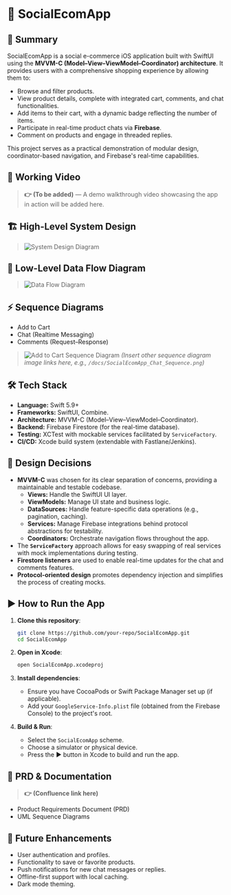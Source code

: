 # 📱 SocialEcomApp

## 🚀 Summary

SocialEcomApp is a social e-commerce iOS application built with SwiftUI using the **MVVM-C (Model–View–ViewModel–Coordinator) architecture**. It provides users with a comprehensive shopping experience by allowing them to:

*   Browse and filter products.
*   View product details, complete with integrated cart, comments, and chat functionalities.
*   Add items to their cart, with a dynamic badge reflecting the number of items.
*   Participate in real-time product chats via **Firebase**.
*   Comment on products and engage in threaded replies.

This project serves as a practical demonstration of modular design, coordinator-based navigation, and Firebase's real-time capabilities.

## 🎥 Working Video

> **👉 (To be added)** — A demo walkthrough video showcasing the app in action will be added here.

## 🏗 High-Level System Design

> ![System Design Diagram](/docs/SocialEcomApp_SystemDesign.png)

## 🔄 Low-Level Data Flow Diagram

> ![Data Flow Diagram](/docs/SocialEcomApp_DataFlow.png)

## ⚡ Sequence Diagrams

*   Add to Cart
*   Chat (Realtime Messaging)
*   Comments (Request–Response)

> ![Add to Cart Sequence Diagram](/docs/SocialEcomApp_AddToCart_Sequence.png)
> *(Insert other sequence diagram image links here, e.g., `/docs/SocialEcomApp_Chat_Sequence.png`)*

## 🛠 Tech Stack

*   **Language:** Swift 5.9+
*   **Frameworks:** SwiftUI, Combine.
*   **Architecture:** MVVM-C (Model–View–ViewModel–Coordinator).
*   **Backend:** Firebase Firestore (for the real-time database).
*   **Testing:** XCTest with mockable services facilitated by `ServiceFactory`.
*   **CI/CD:** Xcode build system (extendable with Fastlane/Jenkins).

## 🧩 Design Decisions

*   **MVVM-C** was chosen for its clear separation of concerns, providing a maintainable and testable codebase.
    *   **Views:** Handle the SwiftUI UI layer.
    *   **ViewModels:** Manage UI state and business logic.
    *   **DataSources:** Handle feature-specific data operations (e.g., pagination, caching).
    *   **Services:** Manage Firebase integrations behind protocol abstractions for testability.
    *   **Coordinators:** Orchestrate navigation flows throughout the app.
*   The **`ServiceFactory`** approach allows for easy swapping of real services with mock implementations during testing.
*   **Firestore listeners** are used to enable real-time updates for the chat and comments features.
*   **Protocol-oriented design** promotes dependency injection and simplifies the process of creating mocks.

## ▶️ How to Run the App

1.  **Clone this repository**:
    ```sh
    git clone https://github.com/your-repo/SocialEcomApp.git
    cd SocialEcomApp
    ```

2.  **Open in Xcode**:
    ```sh
    open SocialEcomApp.xcodeproj
    ```

3.  **Install dependencies**:
    *   Ensure you have CocoaPods or Swift Package Manager set up (if applicable).
    *   Add your `GoogleService-Info.plist` file (obtained from the Firebase Console) to the project's root.

4.  **Build & Run**:
    *   Select the `SocialEcomApp` scheme.
    *   Choose a simulator or physical device.
    *   Press the ▶ button in Xcode to build and run the app.

## 📄 PRD & Documentation

> **👉 (Confluence link here)**

*   Product Requirements Document (PRD)
*   UML Sequence Diagrams

## 📌 Future Enhancements

*   User authentication and profiles.
*   Functionality to save or favorite products.
*   Push notifications for new chat messages or replies.
*   Offline-first support with local caching.
*   Dark mode theming.
